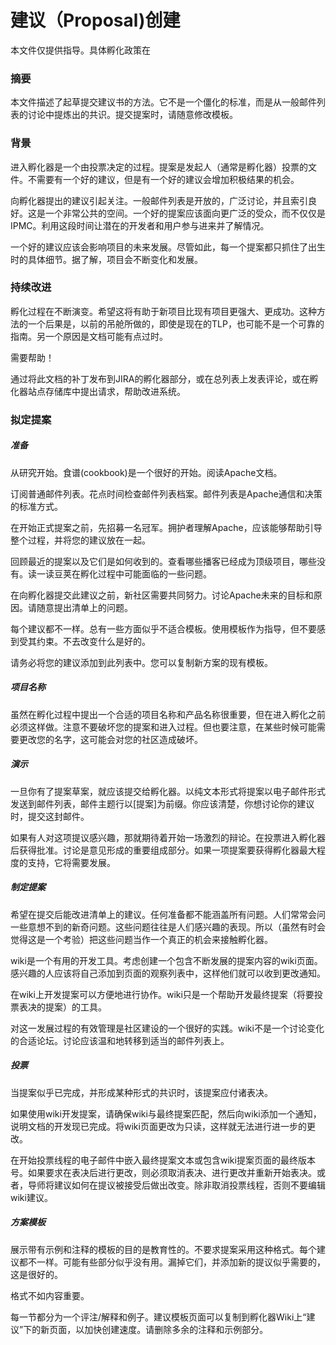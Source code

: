 # 建议（Proposal)创建

本文件仅提供指导。具体孵化政策在

[这里]: http://incubator.apache.org/policy/incubation.html



### 摘要

本文件描述了起草提交建议书的方法。它不是一个僵化的标准，而是从一般邮件列表的讨论中提炼出的共识。提交提案时，请随意修改模板。

### 背景

进入孵化器是一个由投票决定的过程。提案是发起人（通常是孵化器）投票的文件。不需要有一个好的建议，但是有一个好的建议会增加积极结果的机会。

向孵化器提出的建议引起关注。一般邮件列表是开放的，广泛讨论，并且索引良好。这是一个非常公共的空间。一个好的提案应该面向更广泛的受众，而不仅仅是IPMC。利用这段时间让潜在的开发者和用户参与进来并了解情况。

一个好的建议应该会影响项目的未来发展。尽管如此，每一个提案都只抓住了出生时的具体细节。据了解，项目会不断变化和发展。

### 持续改进

孵化过程在不断演变。希望这将有助于新项目比现有项目更强大、更成功。这种方法的一个后果是，以前的吊舱所做的，即使是现在的TLP，也可能不是一个可靠的指南。另一个原因是文档可能有点过时。

需要帮助！

通过将此文档的补丁发布到JIRA的孵化器部分，或在总列表上发表评论，或在孵化器站点存储库中提出请求，帮助改进系统。

### 拟定提案

##### 准备

从研究开始。食谱(cookbook)是一个很好的开始。阅读Apache文档。

订阅普通邮件列表。花点时间检查邮件列表档案。邮件列表是Apache通信和决策的标准方式。

在开始正式提案之前，先招募一名冠军。拥护者理解Apache，应该能够帮助引导整个过程，并将您的建议放在一起。

回顾最近的提案以及它们是如何收到的。查看哪些播客已经成为顶级项目，哪些没有。读一读豆荚在孵化过程中可能面临的一些问题。

在向孵化器提交此建议之前，新社区需要共同努力。讨论Apache未来的目标和原因。请随意提出清单上的问题。

每个建议都不一样。总有一些方面似乎不适合模板。使用模板作为指导，但不要感到受其约束。不去改变什么是好的。

请务必将您的建议添加到此列表中。您可以复制新方案的现有模板。

##### 项目名称

虽然在孵化过程中提出一个合适的项目名称和产品名称很重要，但在进入孵化之前必须这样做。注意不要破坏您的提案和进入过程。但也要注意，在某些时候可能需要更改您的名字，这可能会对您的社区造成破坏。

##### 演示

一旦你有了提案草案，就应该提交给孵化器。以纯文本形式将提案以电子邮件形式发送到邮件列表，邮件主题行以[提案]为前缀。你应该清楚，你想讨论你的建议时，提交这封邮件。

如果有人对这项提议感兴趣，那就期待着开始一场激烈的辩论。在投票进入孵化器后获得批准。讨论是意见形成的重要组成部分。如果一项提案要获得孵化器最大程度的支持，它将需要发展。

##### 制定提案

希望在提交后能改进清单上的建议。任何准备都不能涵盖所有问题。人们常常会问一些意想不到的新奇问题。这些问题往往是人们感兴趣的表现。所以（虽然有时会觉得这是一个考验）把这些问题当作一个真正的机会来接触孵化器。

wiki是一个有用的开发工具。考虑创建一个包含不断发展的提案内容的wiki页面。感兴趣的人应该将自己添加到页面的观察列表中，这样他们就可以收到更改通知。

在wiki上开发提案可以方便地进行协作。wiki只是一个帮助开发最终提案（将要投票表决的提案）的工具。

对这一发展过程的有效管理是社区建设的一个很好的实践。wiki不是一个讨论变化的合适论坛。讨论应该温和地转移到适当的邮件列表上。

##### 投票

当提案似乎已完成，并形成某种形式的共识时，该提案应付诸表决。

如果使用wiki开发提案，请确保wiki与最终提案匹配，然后向wiki添加一个通知，说明文档的开发现已完成。将wiki页面更改为只读，这样就无法进行进一步的更改。

在开始投票线程的电子邮件中嵌入最终提案文本或包含wiki提案页面的最终版本号。如果要求在表决后进行更改，则必须取消表决、进行更改并重新开始表决。或者，导师将建议如何在提议被接受后做出改变。除非取消投票线程，否则不要编辑wiki建议。

##### 方案模板

展示带有示例和注释的模板的目的是教育性的。不要求提案采用这种格式。每个建议都不一样。可能有些部分似乎没有用。漏掉它们，并添加新的提议似乎需要的，这是很好的。

格式不如内容重要。

每一节都分为一个评注/解释和例子。建议模板页面可以复制到孵化器Wiki上“建议”下的新页面，以加快创建速度。请删除多余的注释和示例部分。